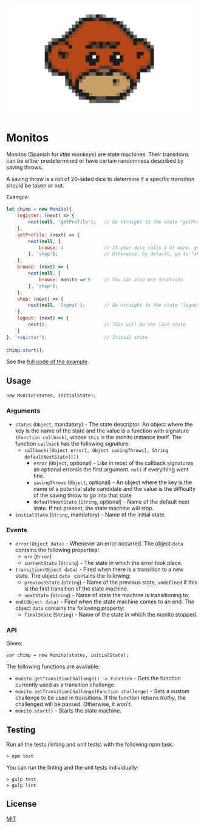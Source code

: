 ![Monitos](assets/monitos.png?raw=true "Monitos")

# Monitos

Monitos (Spanish for _little monkeys_) are state machines. Their transitions can be either predetermined
or have certain randomness described by saving throws.

A saving throw is a roll of 20-sided dice to determine if a specific transition should be taken or not. 
 
Example:

```javascript
let chimp = new Monito({
    register: (next) => {
        next(null, 'getProfile');   // Go straight to the state "getProfile"
    },
    getProfile: (next) => {
        next(null, {
            browse: 4               // If your dice rolls 4 or more, go to "browse"
        }, 'shop');                 // Otherwise, by default, go to "shop"
    },
    browse: (next) => {
        next(null, {
            browse: monito => 6     // You can also use functions
        }, 'shop');                 
    },
    shop: (next) => {
        next(null, 'logout');       // Go straight to the state "logout"
    },
    logout: (next) => {
        next();                     // This will be the last state
    }
}, 'register');                     // Initial state

chimp.start();
```

See the [full code of the example](example/shopper).

## Usage

```
new Monito(states, initialState);
```
 
### Arguments

* `states` (`Object`, mandatory) - The state descriptor. An object where the key is the name of the state and
the value is a function with signature `(Function callback)`, whose `this` is the monito instance itself. 
The function `callback` has the following signature:
    * `callback([Object error[, Object savingThrows[, String defaultNextState]]])`
        * `error` (`Object`, optional) - Like in most of the callback signatures, an optional errorsis the first argument. `null` if everything went fine.
        * `savingThrows` (`Object`, optional) - An object where the key is the name of a potential state candidate and the value is the difficulty of the saving throw to go into that state
        * `defaultNextState` (`String`, optional) - Name of the default next state. If not present, the state machine will stop.
* `initialState` (`String`, mandatory) - Name of the initial state.
 
### Events

* `error(Object data)` - Whenever an error occurred. The object `data` contains the following properties:
    * `err` (`Error`) 
    * `currentState` (`String`) - The state in which the error took place. 
* `transition(Object data)` - Fired when there is a transition to a new state. The object `data ` contains the following:
    * `previousState` (`String`) - Name of the previous state, `undefined` if this is the first transition of the state machine.
    * `nextState` (`String`) - Name of state the machine is transitioning to.
* `end(Object data)` - Fired when the state machine comes to an end. The object `data` contains the following property:
    * `finalState` (`String`) - Name of the state in which the monito stopped.

### API

Given:

```
var chimp = new Monito(states, initialState);
```

The following functions are available:

* `monito.getTransitionChallenge() -> Function` - Gets the function currently used as a transition challenge.
* `monito.setTransitionChallenge(Function challenge)` - Sets a custom challenge to be used in transitions. If the function returns _truthy_, the challenged will be passed. Otherwise, it won't.
* `monito.start()` - Starts the state machine.

## Testing

Run all the tests (linting and unit tests) with the following npm task:

```
> npm test
```

You can run the linting and the unit tests individually:

```
> gulp test
> gulp lint
```

## License

[MIT](LICENSE)